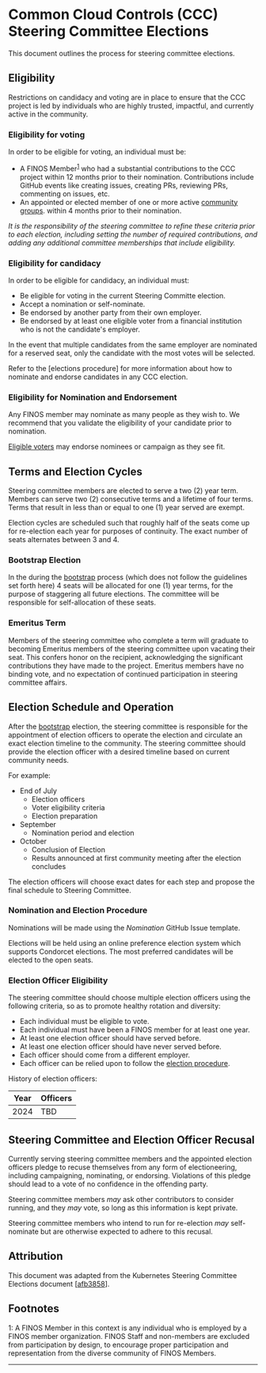 # Common Cloud Controls (CCC) Steering Committee Elections

This document outlines the process for steering committee elections.

## Eligibility

Restrictions on candidacy and voting are in place to ensure that the CCC project is led by individuals who are highly trusted, impactful, and currently active in the community.

### Eligibility for voting

In order to be eligible for voting, an individual must be:

- A FINOS Member<sup>[1](#footnote1)</sup> who had a substantial contributions 
  to the CCC project within 12 months prior to their nomination.
  Contributions include GitHub events like creating issues, creating PRs,
  reviewing PRs, commenting on issues, etc.
- An appointed or elected member of one or more active [community groups].
  within 4 months prior to their nomination.

_It is the responsibility of the steering committee to refine these criteria prior to each election, including setting the number of required contributions, and adding any additional committee memberships that include eligibility._

### Eligibility for candidacy

In order to be eligible for candidacy, an individual must:

* Be eligible for voting in the current Steering Committe election.
* Accept a nomination or self-nominate.
* Be endorsed by another party from their own employer.
* Be endorsed by at least one eligible voter from a financial institution who is
  not the candidate's employer.

In the event that multiple candidates from the same employer are nominated for a reserved seat, only the candidate with the most votes will be selected.

Refer to the [elections procedure] for more information about how to nominate and endorse candidates in any CCC election.

### Eligibility for Nomination and Endorsement

Any FINOS member may nominate as many people as they wish to. We recommend that you validate the eligibility of your candidate prior to nomination.

[Eligible voters](#eligibility-for-voting) may endorse nominees or campaign as they see fit.

## Terms and Election Cycles

Steering committee members are elected to serve a two (2) year term. Members can serve two (2) consecutive terms and a lifetime of four terms. Terms that result in less than or equal to one (1) year served are exempt.

Election cycles are scheduled such that roughly half of the seats come up for re-election each year for purposes of continuity. The exact number of seats alternates between 3 and 4.

### Bootstrap Election

In the during the [bootstrap] process (which does not follow the guidelines set forth here) 4 seats will be allocated for one (1) year terms, for the purpose of staggering all future elections. The committee will be responsible for self-allocation of these seats.

### Emeritus Term

Members of the steering committee who complete a term will graduate to becoming Emeritus members of the steering committee upon vacating their seat. This confers honor on the recipient, acknowledging the significant contributions they have made to the project. Emeritus members have no binding vote, and no expectation of continued participation in steering committee affairs.

## Election Schedule and Operation

After the [bootstrap] election, the steering committee is responsible for the appointment of election officers to operate the election and circulate an exact election timeline to the community. The steering committee should provide the election officer with a desired timeline based on current community needs.

For example:

- End of July
  - Election officers
  - Voter eligibility criteria
  - Election preparation
- September   
  - Nomination period and election
- October  
  - Conclusion of Election
  - Results announced at first community meeting after the election concludes

The election officers will choose exact dates for each step and propose the final schedule to Steering Committee.

### Nomination and Election Procedure

Nominations will be made using the _Nomination_ GitHub Issue template.

Elections will be held using an online preference election system which supports Condorcet elections. The most preferred candidates will be elected to the open seats.

### Election Officer Eligibility

The steering committee should choose multiple election officers using the following criteria, so as to promote healthy rotation and diversity:

- Each individual must be eligible to vote.
- Each individual must have been a FINOS member for at least one year.
- At least one election officer should have served before.
- At least one election officer should have never served before.
- Each officer should come from a different employer.
- Each officer can be relied upon to follow the [election procedure].  

History of election officers:  

|Year|Officers|
|---|---|
| 2024 | TBD |

## Steering Committee and Election Officer Recusal

Currently serving steering committee members and the appointed election officers
pledge to recuse themselves from any form of electioneering, including
campaigning, nominating, or endorsing. Violations of this pledge should lead to
a vote of no confidence in the offending party.

Steering committee members _may_ ask other contributors to consider running,
and they _may_ vote, so long as this information is kept private.

Steering committee members who intend to run for re-election _may_
self-nominate but are otherwise expected to adhere to this recusal.

## Attribution

This document was adapted from the Kubernetes Steering Committee Elections document [[afb3858](upstream)].

## Footnotes

<a name="footnote1">1</a>: A FINOS Member in this context is any individual who is employed by a FINOS member organization. FINOS Staff and non-members are excluded from participation by design, to encourage proper participation and representation from the diverse community of FINOS Members.

---

[community groups]: ./community.md

[Condorcet]: https://en.wikipedia.org/wiki/Condorcet_method

[election procedure]: #election-procedure

[bootstrap]: https://github.com/CCC/community/tree/master/docs/formation/bootstrap.md
[elections]: https://github.com/CCC/community/tree/master/docs/governance/elections.md

[upstream]: https://github.com/kubernetes/steering/blob/afb3858/elections.md